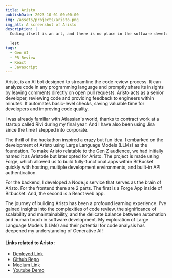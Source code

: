 ```yaml
---
title: Aristo
publishDate: 2023-10-01 00:00:00
img: /assets/projects/aristo.png
img_alt: A screenshot of Aristo
description: |
  Coding itself is an art, and there is no place in the software development lifecycle that is funnier and more amusing than a Pull Request chain filled with comments. My journey with Aristo began as an exploration of the intersection between coding, technology, and human creativity. I was inspired by the ever-evolving landscape of software development and the opportunities to enhance the developer experience.

  Test
tags:
  - Gen AI
  - PR Review
  - React
  - Javascript
---
```


Aristo, is an AI bot designed to streamline the code review process. It can analyze code in any programming language and promptly share its insights by leaving comments directly on open pull requests. Aristo acts as a senior developer, reviewing code and providing feedback to engineers within minutes. It automates basic-level checks, saving valuable time for developers and improving code quality.

I was already familiar with Atlassian's world, thanks to contract work at a startup called Rivi during my final year. And I have also been using Jira since the time I stepped into corporate.

The thrill of the hackathon inspired a crazy but fun idea. I embarked on the development of Aristo using Large Language Models (LLMs) as the foundation. To make Aristo relatable to the Gen Z audience, we had initially named it as Aristotle but later opted for Aristo. The project is made using Forge, which allowed us to build fully-functional apps within BitBucket quickly with hosting, multiple development environments, and built-in API authentication.

For the backend, I developed a Node.js service that serves as the brain of Aristo. For the frontend there are 2 parts. The first is a Forge App inside of Bitbucket. And, the second is a React web app.

The journey of building Aristo has been a profound learning experience. I've gained insights into the complexities of code review, the significance of scalability and maintainability, and the delicate balance between automation and human touch in software development. My exploration of Large Language Models (LLMs) and their potential for code analysis has deepened my understanding of Generative AI!

#### Links related to Aristo : 

  <ul>
    <li><a target="_blank" rel="noreferrer noopener" href="https://aristo-fzl2.onrender.com">Deployed Link</a>
    </li>
    <li><a target="_blank" rel="noreferrer noopener" href="https://github.com/Keerat666/Aristo">Github Repo</a>
    </li>
    <li><a target="_blank" rel="noreferrer noopener" href="https://keerat.medium.com/aristo-a-pull-request-story-1430cecc04a2">Medium Link</a>
    </li>
    <li><a target="_blank" rel="noreferrer noopener" href="https://www.youtube.com/watch?v=whfNkBzk9vM">Youtube Demo</a>
    </li>
  </ul>

